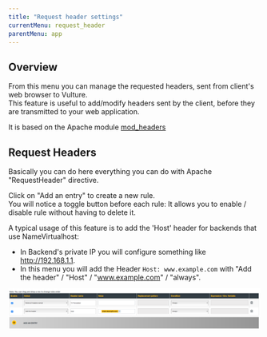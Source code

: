 ```yaml
---
title: "Request header settings"
currentMenu: request_header
parentMenu: app
---
```


## Overview

From this menu you can manage the requested headers, sent from client's web browser to Vulture. <br/>
This feature is useful to add/modify headers sent by the client, before they are transmitted to your web application.

It is based on the Apache module [mod_headers](https://httpd.apache.org/docs/current/en/mod/mod_headers.html#requestheader)

## Request Headers

Basically you can do here everything you can do with Apache "RequestHeader" directive.

Click on "Add an entry" to create a new rule.
<br/>You will notice a toggle button before each rule: It allows you to enable / disable rule without having to delete it.

A typical usage of this feature is to add the 'Host' header for backends that use NameVirtualhost:
 - In Backend's private IP you will configure something like http://192.168.1.1.
 - In this menu you will add the Header `Host: www.example.com` with "Add the header" / "Host" / "www.example.com" / "always".

![Headers](/doc/img/headers.png)
